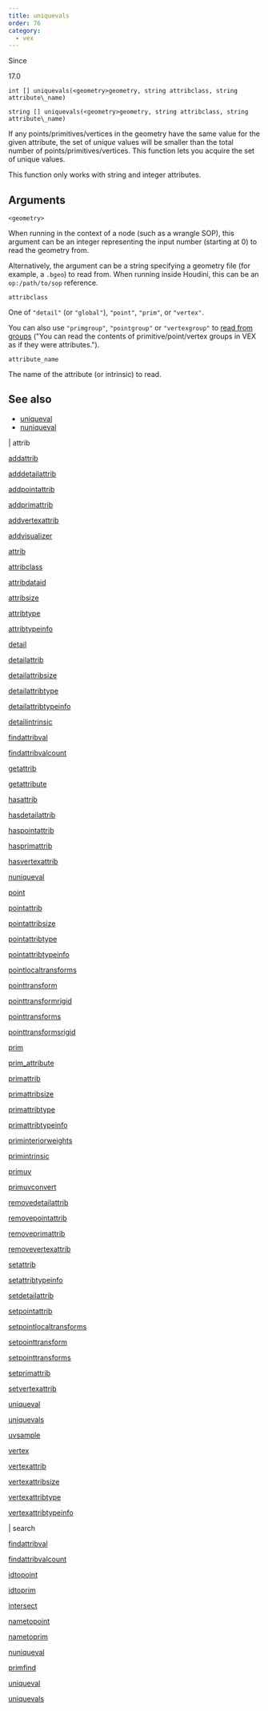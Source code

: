```yaml
---
title: uniquevals
order: 76
category:
  - vex
---
```


Since

17.0

`int [] uniquevals(<geometry>geometry, string attribclass, string attribute\_name)`

`string [] uniquevals(<geometry>geometry, string attribclass, string attribute\_name)`

If any points/primitives/vertices in the geometry have the same value for the given attribute, the set of _unique_ values will be smaller than the total number of points/primitives/vertices. This function lets you acquire the set of unique values.

This function only works with string and integer attributes.

## Arguments

`<geometry>`

When running in the context of a node (such as a wrangle SOP), this argument can be an integer representing the input number (starting at 0) to read the geometry from.

Alternatively, the argument can be a string specifying a geometry file (for example, a `.bgeo`) to read from. When running inside Houdini, this can be an `op:/path/to/sop` reference.

`attribclass`

One of `"detail"` (or `"global"`), `"point"`, `"prim"`, or `"vertex"`.

You can also use `"primgroup"`, `"pointgroup"` or `"vertexgroup"` to [read from groups](../groups.html) ("You can read the contents of primitive/point/vertex groups in VEX as if they were attributes.").

`attribute_name`

The name of the attribute (or intrinsic) to read.

## See also

- [uniqueval](uniqueval.html)
- [nuniqueval](nuniqueval.html)

|
attrib

[addattrib](addattrib.html)

[adddetailattrib](adddetailattrib.html)

[addpointattrib](addpointattrib.html)

[addprimattrib](addprimattrib.html)

[addvertexattrib](addvertexattrib.html)

[addvisualizer](addvisualizer.html)

[attrib](attrib.html)

[attribclass](attribclass.html)

[attribdataid](attribdataid.html)

[attribsize](attribsize.html)

[attribtype](attribtype.html)

[attribtypeinfo](attribtypeinfo.html)

[detail](detail.html)

[detailattrib](detailattrib.html)

[detailattribsize](detailattribsize.html)

[detailattribtype](detailattribtype.html)

[detailattribtypeinfo](detailattribtypeinfo.html)

[detailintrinsic](detailintrinsic.html)

[findattribval](findattribval.html)

[findattribvalcount](findattribvalcount.html)

[getattrib](getattrib.html)

[getattribute](getattribute.html)

[hasattrib](hasattrib.html)

[hasdetailattrib](hasdetailattrib.html)

[haspointattrib](haspointattrib.html)

[hasprimattrib](hasprimattrib.html)

[hasvertexattrib](hasvertexattrib.html)

[nuniqueval](nuniqueval.html)

[point](point.html)

[pointattrib](pointattrib.html)

[pointattribsize](pointattribsize.html)

[pointattribtype](pointattribtype.html)

[pointattribtypeinfo](pointattribtypeinfo.html)

[pointlocaltransforms](pointlocaltransforms.html)

[pointtransform](pointtransform.html)

[pointtransformrigid](pointtransformrigid.html)

[pointtransforms](pointtransforms.html)

[pointtransformsrigid](pointtransformsrigid.html)

[prim](prim.html)

[prim_attribute](prim_attribute.html)

[primattrib](primattrib.html)

[primattribsize](primattribsize.html)

[primattribtype](primattribtype.html)

[primattribtypeinfo](primattribtypeinfo.html)

[priminteriorweights](priminteriorweights.html)

[primintrinsic](primintrinsic.html)

[primuv](primuv.html)

[primuvconvert](primuvconvert.html)

[removedetailattrib](removedetailattrib.html)

[removepointattrib](removepointattrib.html)

[removeprimattrib](removeprimattrib.html)

[removevertexattrib](removevertexattrib.html)

[setattrib](setattrib.html)

[setattribtypeinfo](setattribtypeinfo.html)

[setdetailattrib](setdetailattrib.html)

[setpointattrib](setpointattrib.html)

[setpointlocaltransforms](setpointlocaltransforms.html)

[setpointtransform](setpointtransform.html)

[setpointtransforms](setpointtransforms.html)

[setprimattrib](setprimattrib.html)

[setvertexattrib](setvertexattrib.html)

[uniqueval](uniqueval.html)

[uniquevals](uniquevals.html)

[uvsample](uvsample.html)

[vertex](vertex.html)

[vertexattrib](vertexattrib.html)

[vertexattribsize](vertexattribsize.html)

[vertexattribtype](vertexattribtype.html)

[vertexattribtypeinfo](vertexattribtypeinfo.html)

|
search

[findattribval](findattribval.html)

[findattribvalcount](findattribvalcount.html)

[idtopoint](idtopoint.html)

[idtoprim](idtoprim.html)

[intersect](intersect.html)

[nametopoint](nametopoint.html)

[nametoprim](nametoprim.html)

[nuniqueval](nuniqueval.html)

[primfind](primfind.html)

[uniqueval](uniqueval.html)

[uniquevals](uniquevals.html)
